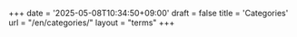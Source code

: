 +++
date = '2025-05-08T10:34:50+09:00'
draft = false
title = 'Categories'
url = "/en/categories/"
layout = "terms"
+++

